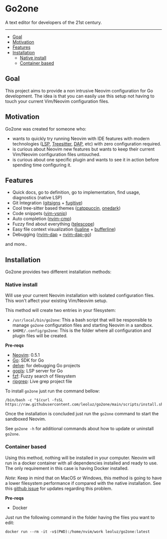 # Go2one

A text editor for developers of the 21st century.

---

* [Goal](#goal)
* [Motivation](#motivation)
* [Features](#features)
* [Installation](#installation)
    * [Native install](#native-install)
    * [Container based](#container-based)

## Goal

This project aims to provide a non intrusive Neovim configuration for Go development. The idea is that you can easily use this setup not having to touch your current Vim/Neovim configuration files.

## Motivation

Go2one was created for someone who:

* wants to quickly try running Neovim with IDE features with modern technologies ([LSP][1], [Treesitter][2], [DAP][3], etc) with zero configuration required.
* is curious about Neovim new features but wants to keep their current Vim/Neovim configuration files untouched.
* is curious about one specific plugin and wants to see it in action before spending time configuring it.

## Features

* Quick docs, go to definition, go to implementation, find usage, diagnostics (native LSP)
* Git Integration ([gitsigns][4] + [fugitive][5])
* Cool tree-sitter based themes ([catppuccin][6], [onedark][7])
* Code snippets ([vim-vsnip][8])
* Auto completion ([nvim-cmp][9])
* Fuzzy find about everything ([telescope][10])
* Easy file context visualization ([lualine][11] + [bufferline][12])
* Debugging ([nvim-dap][13] + [nvim-dap-go][14])

and more..

## Installation

Go2one provides two different installation methods:

### Native install

Will use your current Neovim installation with isolated configuration files. This won't affect your existing Vim/Neovim setup.

This method will create two entries in your filesystem:
* `/usr/local/bin/go2one`: This a bash script that will be responsible to manage `go2one` configuration files and starting Neovim in a sandbox. 
* `$HOME/.config/go2one`: This is the folder where all configuration and plugin files will be created.

**Pre-reqs**

- [Neovim][20]: 0.5.1 
- [Go][15]: SDK for Go
- [delve][16]: for debugging Go projects
- [gopls][17]: LSP server for Go
- [fzf][18]: Fuzzy search of filesystem
- [ripgrep][19]: Live grep project file

To install `go2one` just run the command bellow:

    /bin/bash -c "$(curl -fsSL https://raw.githubusercontent.com/leoluz/go2one/main/scripts/install.sh)"

Once the installation is concluded just run the `go2one` command to start the sandboxed Neovim.

See `go2one -h` for additional commands about how to update or uninstall `go2one`.

### Container based

Using this method, nothing will be installed in your computer. Neovim will run in a docker container with all dependencies installed and ready to use. The only requirement in this case is having Docker installed.

*Note*: Keep in mind that on MacOS or Windows, this method is going to have a lower filesystem performance if compared with the native installation. See this [github issue][21] for updates regarding this problem.

**Pre-reqs**
- Docker

Just run the following command in the folder having the files you want to edit:

    docker run --rm -it -v$(PWD):/home/nvim/work leoluz/go2one:latest


[1]: https://microsoft.github.io/language-server-protocol/ "Language Server Protocol"
[2]: https://tree-sitter.github.io/tree-sitter/ "Treesitter"
[3]: https://microsoft.github.io/debug-adapter-protocol/ "Debug Adapter Protocol"
[4]: https://github.com/lewis6991/gitsigns.nvim "gitsigns"
[5]: https://github.com/tpope/vim-fugitive "fugitive"
[6]: https://github.com/catppuccin/nvim "catppuccin"
[7]: https://github.com/navarasu/onedark.nvim "onedark"
[8]: https://github.com/hrsh7th/vim-vsnip "vsnip"
[9]: https://github.com/hrsh7th/nvim-cmp "nvim-cmp"
[10]: https://github.com/nvim-telescope/telescope.nvim "telescope"
[11]: https://github.com/nvim-lualine/lualine.nvim "lualine"
[12]: https://github.com/akinsho/bufferline.nvim "bufferline"
[13]: https://github.com/mfussenegger/nvim-dap "nvim-dap"
[14]: https://github.com/leoluz/nvim-dap-go "dap-go"
[15]: https://go.dev/ "go"
[16]: https://github.com/go-delve/delve "delve"
[17]: https://pkg.go.dev/golang.org/x/tools/gopls#readme-installation "gopls"
[18]: https://github.com/junegunn/fzf "fzf"
[19]: https://github.com/BurntSushi/ripgrep#installation "ripgrep"
[20]: https://neovim.io/ "neovim"
[21]: https://github.com/docker/for-mac/issues/1592 "docker io issues"
